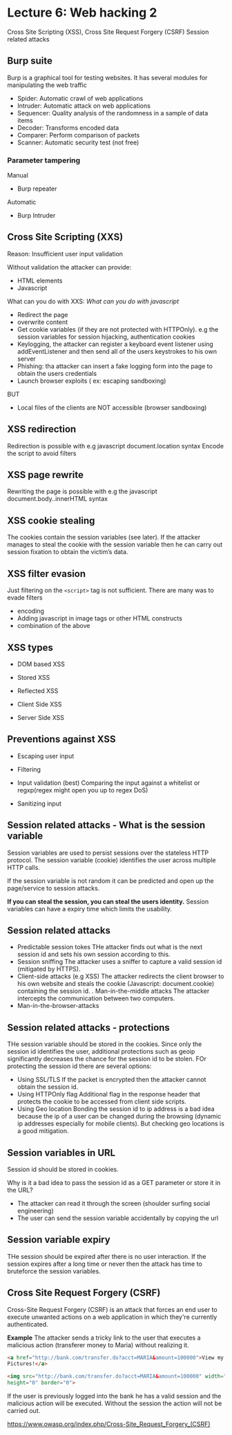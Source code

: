 # Lecture 6: Web hacking 2
Cross Site Scripting (XSS), Cross Site Request Forgery (CSRF) Session related attacks

## Burp suite
Burp is a graphical tool for testing websites. It has several modules for manipulating the web traffic

- Spider: Automatic crawl of web applications
- Intruder: Automatic attack on web applications
- Sequencer: Quality analysis of the randomness in a sample of data items
- Decoder: Transforms encoded data
- Comparer: Perform comparison of packets
- Scanner: Automatic security test (not free)

### Parameter tampering

Manual
 - Burp repeater

Automatic
 - Burp Intruder


## Cross Site Scripting (XXS)
Reason: Insufficient user input validation

Without validation the attacker can provide:
 - HTML elements
 - Javascript


What can you do with XXS:
*What can you do with javascript*

- Redirect the page
- overwrite content
- Get cookie variables (if they are not protected with HTTPOnly). e.g the session variables for session hijacking, authentication cookies
- Keylogging, the attacker can register a keyboard event listener using addEventListener and then send all of the users keystrokes to his own server
- Phishing: tha attacker can insert a fake logging form into the page to obtain the users credentials
- Launch browser exploits ( ex: escaping sandboxing)

BUT
- Local files of the clients are NOT accessible (browser sandboxing)

## XSS redirection
Redirection is possible with e.g javascript document.location syntax
Encode the script to avoid filters

## XSS page rewrite

Rewriting the page is possible with e.g the javascript document.body..innerHTML syntax

## XSS cookie stealing

The cookies contain the session variables (see later). If the attacker
manages to steal the cookie with the session variable then he can carry
out session fixation to obtain the victim’s data.

## XSS filter evasion

Just filtering on the `<script>` tag is not sufficient. There are many was to evade filters

- encoding
- Adding javascript in image tags or other HTML constructs
- combination of the above

## XSS types

- DOM based XSS
- Stored XSS
- Reflected XSS

- Client Side XSS
- Server Side XSS

## Preventions against XSS

- Escaping user input

- Filtering

- Input validation (best)
    Comparing the input against a whitelist or regxp(regex might open you up to regex DoS)

- Sanitizing input


## Session related attacks - What is the session variable
Session variables are used to persist sessions over the stateless HTTP protocol. The session variable (cookie) identifies the user across multiple HTTP calls.

If the session variable is not random it can be predicted and open up the page/service to session attacks.

**If you can steal the session, you can steal the users identity.**
Session variables can have a expiry time which limits the usability.

## Session related attacks

- Predictable session tokes
    THe attacker finds out what is the next session id and sets his own session according to this.
- Session sniffing
    The attacker uses a sniffer to capture a valid session id (mitigated by HTTPS). 
- Client-side attacks (e.g XSS)
    The attacker redirects the client browser to his own website and steals the cookie (Javascript: document.cookie) containing the session id.
. Man-in-the-middle attacks
    The attacker intercepts the communication between two computers.
- Man-in-the-browser-attacks

## Session related attacks - protections
THe session variable should be stored in the cookies. Since only the session id identifies the user, additional protections such as geoip significantly decreases the chance for the session id to be stolen. FOr protecting the session id there are several options:

- Using SSL/TLS
    If the packet is encrypted then the attacker cannot obtain the session id.
- Using HTTPOnly flag
    Additional flag in the response header that protects the cookie to be accessed from client side scripts.
- Using Geo location
    Bonding the session id to ip address is a bad idea because the ip of a user can be changed during the browsing (dynamic ip addresses especially for mobile clients). But checking geo locations is a good mitigation.

## Session variables in URL
Session id should be stored in cookies.

Why is it a bad idea to pass the session id as a GET parameter or store it in the URL?
- The attacker can read it through the screen (shoulder surfing social engineering)
- The user can send the session variable accidentally by copying the url

## Session variable expiry

THe session should be expired after there is no user interaction. If the session expires after a long time or never then the attack has time to bruteforce the session variables.


## Cross Site Request Forgery (CSRF)
Cross-Site Request Forgery (CSRF) is an attack that forces an end user to execute unwanted actions on a web application in which they're currently authenticated.

**Example**
The attacker sends a tricky link to the user that executes a malicious action (transferer money to Maria) without realizing it.

```html
<a href="http://bank.com/transfer.do?acct=MARIA&amount=100000">View my
Pictures!</a>
```

```html
<img src="http://bank.com/transfer.do?acct=MARIA&amount=100000" width="0"
height="0" border="0">
```

If the user is previously logged into the bank he has a valid session and the malicious action will be executed. Without the session the action will not be carried out.

https://www.owasp.org/index.php/Cross-Site_Request_Forgery_(CSRF)


